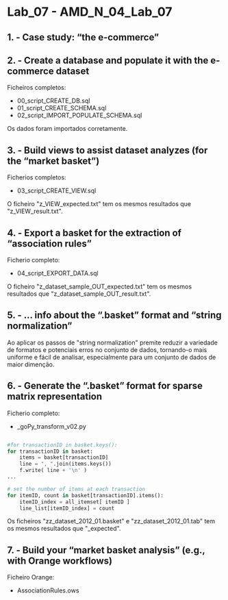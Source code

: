 # Lab_07 - AMD_N_04_Lab_07


## 1. - Case study: “the e-commerce”


## 2. - Create a database and populate it with the e-commerce dataset

Ficheiros completos:

- 00_script_CREATE_DB.sql
- 01_script_CREATE_SCHEMA.sql
- 02_script_IMPORT_POPULATE_SCHEMA.sql

Os dados foram importados corretamente.

## 3. - Build views to assist dataset analyzes (for the “market basket”)

Ficherios completos:

- 03_script_CREATE_VIEW.sql
 
O ficheiro "z_VIEW_expected.txt" tem os mesmos resultados que "z_VIEW_result.txt".

## 4. - Export a basket for the extraction of “association rules”

Ficherio completo:

- 04_script_EXPORT_DATA.sql

O ficheiro "z_dataset_sample_OUT_expected.txt" tem os mesmos resultados que "z_dataset_sample_OUT_result.txt".


## 5. - ... info about the “.basket” format and “string normalization”

Ao aplicar os passos de "string normalization" premite reduzir a variedade de formatos e potenciais erros no conjunto de dados, tornando-o mais uniforme e fácil de analisar, especialmente para um conjunto de dados de maior dimenção.

## 6. - Generate the “.basket” format for sparse matrix representation

Ficherio completo:

- _goPy_transform_v02.py

```python

#for transactionID in basket.keys():
for transactionID in basket:
    items = basket[transactionID]
    line = ", ".join(items.keys())
    f.write( line + '\n' )
...

# set the number of items at each transaction
for itemID, count in basket[transactionID].items():
    itemID_index = all_itemset[ itemID ]
    line_list[itemID_index] = count

```
Os ficheiros "zz_dataset_2012_01.basket" e "zz_dataset_2012_01.tab" tem os mesmos resultados que "_expected".

## 7. - Build your “market basket analysis” (e.g., with Orange workflows)

Ficheiro Orange:

- AssociationRules.ows